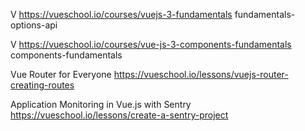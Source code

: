 V https://vueschool.io/courses/vuejs-3-fundamentals
  fundamentals-options-api

V https://vueschool.io/courses/vue-js-3-components-fundamentals
  components-fundamentals

Vue Router for Everyone
  https://vueschool.io/lessons/vuejs-router-creating-routes



Application Monitoring in Vue.js with Sentry
  https://vueschool.io/lessons/create-a-sentry-project

